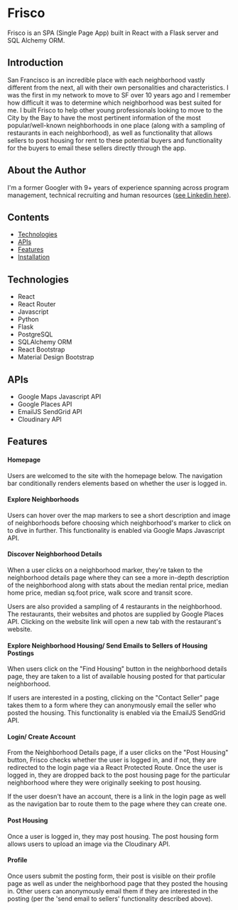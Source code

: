 # Frisco
Frisco is an SPA (Single Page App) built in React with a Flask server and SQL Alchemy ORM.

## Introduction
San Francisco is an incredible place with each neighborhood vastly different from the next, all with their own personalities and characteristics.  I was the first in my network to move to SF over 10 years ago and I remember how difficult it was to determine which neighborhood was best suited for me.  I built Frisco to help other young professionals looking to move to the City by the Bay to have the most pertinent information of the most popular/well-known neighborhoods in one place (along with a sampling of restaurants in each neighborhood), as well as functionality that allows sellers to post housing for rent to these potential buyers and functionality for the buyers to email these sellers directly through the app.

## About the Author
I'm a former Googler with 9+ years of experience spanning across program management, technical recruiting and human resources ([see Linkedin here](https://www.linkedin.com/in/sanaahmad/)).

## Contents
* [Technologies](#tech-stack)
* [APIs](#apis)
* [Features](#features)
* [Installation](#installation)

## <a name="tech-stack"></a>Technologies
* React
* React Router
* Javascript
* Python
* Flask
* PostgreSQL
* SQLAlchemy ORM
* React Bootstrap
* Material Design Bootstrap

## <a name="apis"></a>APIs
* Google Maps Javascript API
* Google Places API
* EmailJS SendGrid API
* Cloudinary API

## <a name="features"></a>Features

#### Homepage
Users are welcomed to the site with the homepage below. The navigation bar conditionally renders elements based on whether the user is logged in.

#### Explore Neighborhoods
Users can hover over the map markers to see a short description and image of neighborhoods before choosing which neighborhood's marker to click on to dive in further.  This functionality is enabled via Google Maps Javascript API.

#### Discover Neighborhood Details
When a user clicks on a neighborhood marker, they're taken to the neighborhood details page where they can see a more in-depth description of the neighborhood along with stats about the median rental price, median home price, median sq.foot price, walk score and transit score. 

Users are also provided a sampling of 4 restaurants in the neighborhood.  The restaurants, their websites and photos are supplied by Google Places API.  Clicking on the website link will open a new tab with the restaurant's website.

#### Explore Neighborhood Housing/ Send Emails to Sellers of Housing Postings
When users click on the "Find Housing" button in the neighborhood details page, they are taken to a list of available housing posted for that particular neighborhood.  

If users are interested in a posting, clicking on the "Contact Seller" page takes them to a form where they can anonymously email the seller who posted the housing.  This functionality is enabled via the EmailJS SendGrid API.

#### Login/ Create Account
From the Neighborhood Details page, if a user clicks on the "Post Housing" button, Frisco checks whether the user is logged in, and if not, they are redirected to the login page via a React Protected Route.  Once the user is logged in, they are dropped back to the post housing page for the particular neighborhood where they were originally seeking to post housing.  

If the user doesn't have an account, there is a link in the login page as well as the navigation bar to route them to the page where they can create one.

#### Post Housing
Once a user is logged in, they may post housing.  The post housing form allows users to upload an image via the Cloudinary API.

#### Profile
Once users submit the posting form, their post is visible on their profile page as well as under the neighborhood page that they posted the housing in.  Other users can anonymously email them if they are interested in the posting (per the 'send email to sellers' functionality described above).




